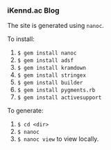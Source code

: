 ### iKennd.ac Blog

The site is generated using `nanoc`.

To install:

1. `$ gem install nanoc`
2. `$ gem install adsf`
3. `$ gem install kramdown`
4. `$ gem install stringex`
5. `$ gem install builder`
6. `$ gem install pygments.rb`
7. `$ gem install activesupport`

To generate:

1. `$ cd <dir>`
2. `$ nanoc`
3. `$ nanoc view` to view locally.

